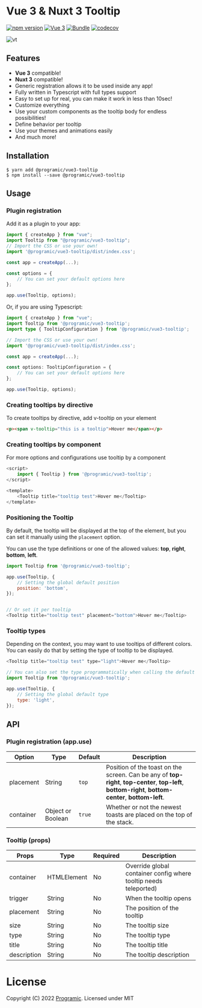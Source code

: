 # Vue 3 & Nuxt 3 Tooltip
[![npm version](https://badge.fury.io/js/@programic%2Fvue3-tooltip.svg)](https://badge.fury.io/js/@programic%2Fvue3-tooltip)
[![Vue 3](https://img.shields.io/badge/Vue-3-green)](https://img.shields.io/badge/Vue-3-green)
[![Bundle](https://flat.badgen.net/bundlephobia/minzip/@programic/vue3-tooltip)](https://bundlephobia.com/package/@programic/vue3-tooltip)
[![codecov](https://codecov.io/gh/programic/vue3-tooltip/branch/main/graph/badge.svg?token=JGO4RKGOLB)](https://codecov.io/gh/programic/vue3-tooltip)

![vt](https://i.imgur.com/mnxkUUe.gif)
## Features

- **Vue 3** compatible!
- **Nuxt 3** compatible!
- Generic registration allows it to be used inside any app!
- Fully written in Typescript with full types support
- Easy to set up for real, you can make it work in less than 10sec!
- Customize everything
- Use your custom components as the tooltip body for endless possibilities!
- Define behavior per tooltip
- Use your themes and animations easily
- And much more!

## Installation

```
$ yarn add @programic/vue3-tooltip
$ npm install --save @programic/vue3-tooltip
```

## Usage

### Plugin registration

Add it as a plugin to your app:
```javascript
import { createApp } from "vue";
import Tooltip from "@programic/vue3-tooltip";
// Import the CSS or use your own!
import '@programic/vue3-tooltip/dist/index.css';

const app = createApp(...);

const options = {
    // You can set your default options here
};

app.use(Tooltip, options);
```

Or, if you are using Typescript:
```typescript
import { createApp } from "vue";
import Tooltip from '@programic/vue3-tooltip';
import type { TooltipConfiguration } from '@programic/vue3-tooltip';

// Import the CSS or use your own!
import '@programic/vue3-tooltip/dist/index.css';

const app = createApp(...);

const options: TooltipConfiguration = {
    // You can set your default options here
};

app.use(Tooltip, options);
```

### Creating tooltips by directive
To create tooltips by directive, add v-tooltip on your element

```html
<p><span v-tooltip="this is a tooltip">Hover me</span></p>
```

### Creating tooltips by component
For more options and configurations use tooltip by a component

```javascript
<script>
    import { Tooltip } from '@programic/vue3-tooltip';
</script>

<template>
    <Tooltip title="tooltip test">Hover me</Tooltip>
</template>
```

### Positioning the Tooltip

By default, the tooltip will be displayed at the top of the element, but you can set it manually using the `placement` option.

You can use the type definitions or one of the allowed values: **top**, **right**, **bottom**, **left**.

```javascript
import Tooltip from '@programic/vue3-tooltip';

app.use(Tooltip, {
    // Setting the global default position
    position: 'bottom',
});


// Or set it per tooltip
<Tooltip title="tooltip test" placement="bottom">Hover me</Tooltip>
```

### Tooltip types

Depending on the context, you may want to use tooltips of different colors. You can easily do that by setting the type of tooltip to be displayed.

```javascript
<Tooltip title="tooltip test" type="light">Hover me</Tooltip>

// You can also set the type programmatically when calling the default toast
import Tooltip from '@programic/vue3-tooltip';

app.use(Tooltip, {
    // Setting the global default type
    type: 'light',
});
```

## API

### Plugin registration (app.use)
| Option                 | Type                                                              | Default                                             | Description                                                                                                                                                                                                               |
|------------------------|-------------------------------------------------------------------|-----------------------------------------------------| ------------------------------------------------------------------------------------------------------------------------------------------------------------------------------------------------------------------------- |
| placement              | String                                                            | `top`                                               | Position of the toast on the screen. Can be any of **top-right**, **top-center**, **top-left**, **bottom-right**, **bottom-center**, **bottom-left**.                                                                     |
| container              | Object or Boolean                                                 | `true`                                              | Whether or not the newest toasts are placed on the top of the stack.                                                                                                                                                      |

### Tooltip (props)
| Props       | Type        | Required | Description                                                      |
|-------------|-------------|----------|------------------------------------------------------------------|
| container   | HTMLElement | No       | Override global container config where tooltip needs teleported) |
| trigger     | String      | No       | When the tooltip opens                                           |
| placement   | String      | No       | The position of the tooltip                                      |
| size        | String      | No       | The tooltip size                                                 |
| type        | String      | No       | The tooltip type                                                 |
| title       | String      | No       | The tooltip title                                                |
| description | String      | No       | The tooltip description                                          |


# License
Copyright (C) 2022 [Programic](https://github.com/programic). Licensed under MIT
